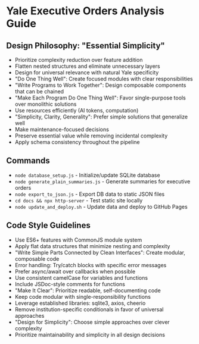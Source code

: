 # Yale Executive Orders Analysis Guide

## Design Philosophy: "Essential Simplicity"
- Prioritize complexity reduction over feature addition
- Flatten nested structures and eliminate unnecessary layers
- Design for universal relevance with natural Yale specificity
- "Do One Thing Well": Create focused modules with clear responsibilities
- "Write Programs to Work Together": Design composable components that can be chained
- "Make Each Program Do One Thing Well": Favor single-purpose tools over monolithic solutions
- Use resources efficiently (AI tokens, computation)
- "Simplicity, Clarity, Generality": Prefer simple solutions that generalize well
- Make maintenance-focused decisions
- Preserve essential value while removing incidental complexity
- Apply schema consistency throughout the pipeline

## Commands
- `node database_setup.js` - Initialize/update SQLite database
- `node generate_plain_summaries.js` - Generate summaries for executive orders
- `node export_to_json.js` - Export DB data to static JSON files 
- `cd docs && npx http-server` - Test static site locally
- `node update_and_deploy.sh` - Update data and deploy to GitHub Pages

## Code Style Guidelines
- Use ES6+ features with CommonJS module system
- Apply flat data structures that minimize nesting and complexity
- "Write Simple Parts Connected by Clean Interfaces": Create modular, composable code
- Error handling: Try/catch blocks with specific error messages
- Prefer async/await over callbacks when possible
- Use consistent camelCase for variables and functions
- Include JSDoc-style comments for functions
- "Make It Clear": Prioritize readable, self-documenting code
- Keep code modular with single-responsibility functions
- Leverage established libraries: sqlite3, axios, cheerio
- Remove institution-specific conditionals in favor of universal approaches
- "Design for Simplicity": Choose simple approaches over clever complexity
- Prioritize maintainability and simplicity in all design decisions